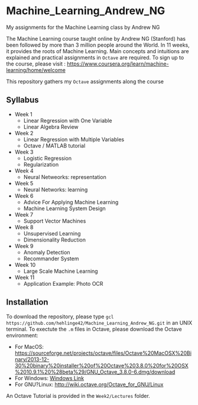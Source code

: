 # Machine_Learning_Andrew_NG
My assignments for the Machine Learning class by Andrew NG

The Machine Learning course taught online by Andrew NG (Stanford) has been followed by more than 3 million people around the World. In 11 weeks, it provides the roots of Machine Learning. Main concepts and intuitions are explained and practical assignments in `Octave` are required.
To sign up to the course, please visit : https://www.coursera.org/learn/machine-learning/home/welcome

This repository gathers my `Octave` assignments along the course

## Syllabus

* Week 1
  * Linear Regression with One Variable
  * Linear Algebra Review
* Week 2
  * Linear Regression with Multiple Variables
  * Octave / MATLAB tutorial
* Week 3
  * Logistic Regression
  * Regularization
* Week 4
  * Neural Netweorks: representation
* Week 5
  * Neural Networks: learning
* Week 6
  * Advice For Applying Machine Learning
  * Machine Learning System Design
* Week 7
  * Support Vector Machines
* Week 8
  * Unsupervised Learning
  * Dimensionality Reduction
* Week 9
  * Anomaly Detection
  * Recommander System
* Week 10
  * Large Scale Machine Learning
* Week 11
  * Application Example: Photo OCR

## Installation

To download the repository, please type `gcl https://github.com/hehlinge42/Machine_Learning_Andrew_NG.git` in an UNIX terminal. To exectute the `.m` files in Octave, please download the Octave environment: 
* For MacOS: https://sourceforge.net/projects/octave/files/Octave%20MacOSX%20Binary/2013-12-30%20binary%20installer%20of%20Octave%203.8.0%20for%20OSX%2010.9.1%20%28beta%29/GNU_Octave_3.8.0-6.dmg/download 
* For Windows: [Windows Link](http://wiki.octave.org/Octave_for_Microsoft_Windows)
* For GNU?Linux: http://wiki.octave.org/Octave_for_GNU/Linux

An Octave Tutorial is provided in the `Week2/Lectures` folder.
